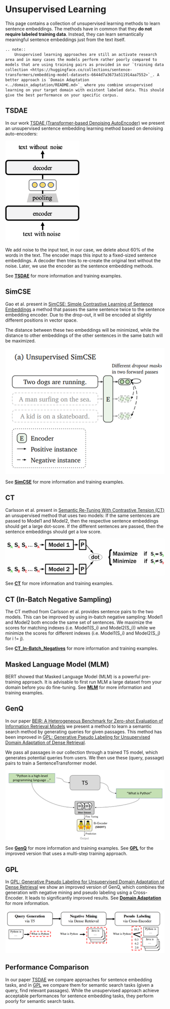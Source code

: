 # Unsupervised Learning

This page contains a collection of unsupervised learning methods to learn sentence embeddings. The methods have in common that they **do not require labeled training data**. Instead, they can learn semantically meaningful sentence embeddings just from the text itself.

```eval_rst
.. note::
    Unsupervised learning approaches are still an activate research area and in many cases the models perform rather poorly compared to models that are using training pairs as provided in our `training data collection <https://huggingface.co/collections/sentence-transformers/embedding-model-datasets-6644d7a3673a511914aa7552>`_. A better approach is `Domain Adaptation <../domain_adaptation/README.md>`_ where you combine unsupervised learning on your target domain with existent labeled data. This should give the best performance on your specific corpus.
```

## TSDAE
In our work [TSDAE (Transformer-based Denoising AutoEncoder)](https://arxiv.org/abs/2104.06979) we present an unsupervised sentence embedding learning method based on denoising auto-encoders:

![](https://raw.githubusercontent.com/UKPLab/sentence-transformers/master/docs/img/TSDAE.png)

We add noise to the input text, in our case, we delete about 60% of the words in the text. The encoder maps this input to a fixed-sized sentence embeddings. A decoder then tries to re-create the original text without the noise. Later, we use the encoder as the sentence embedding methods.

See **[TSDAE](TSDAE/README.md)** for more information and training examples.

## SimCSE

Gao et al. present in [SimCSE: Simple Contrastive Learning of Sentence Embeddings](https://arxiv.org/abs/2104.08821) a method that passes the same sentence twice to the sentence embedding encoder. Due to the drop-out, it will be encoded at slightly different positions in vector space. 

The distance between these two embeddings will be minimized, while the distance to other embeddings of the other sentences in the same batch will be maximized.

![SimCSE working](https://raw.githubusercontent.com/UKPLab/sentence-transformers/master/docs/img/SimCSE.png)

See **[SimCSE](SimCSE/README.md)** for more information and training examples.

## CT

Carlsson et al. present in [Semantic Re-Tuning With Contrastive Tension (CT)](https://openreview.net/pdf?id=Ov_sMNau-PF) an unsupervised method that uses two models: If the same sentences are passed to Model1 and Model2, then the respective sentence embeddings should get a large dot-score. If the different sentences are passed, then the sentence embeddings should get a low score.

![CT working](https://raw.githubusercontent.com/UKPLab/sentence-transformers/master/docs/img/CT.jpg)

See **[CT](CT/README.md)** for more information and training examples.

## CT (In-Batch Negative Sampling)

The CT method from Carlsson et al. provides sentence pairs to the two models. This can be improved by using in-batch negative sampling: Model1 and Model2 both encode the same set of sentences. We maximize the scores for matching indexes (i.e. Model1(S_i) and Model2(S_i)) while we minimize the scores for different indexes (i.e. Model1(S_i) and Model2(S_j) for i != j).

See **[CT_In-Batch_Negatives](CT_In-Batch_Negatives/README.md)** for more information and training examples.

## Masked Language Model (MLM)
BERT showed that Masked Language Model (MLM) is a powerful pre-training approach. It is advisable to first run MLM a large dataset from your domain before you do fine-tuning. See **[MLM](MLM/README.md)** for more information and training examples.

## GenQ

In our paper [BEIR: A Heterogeneous Benchmark for Zero-shot Evaluation of Information Retrieval Models](https://arxiv.org/abs/2104.08663)  we present a method to learn a semantic search method by generating queries for given passages. This method has been improved in [GPL: Generative Pseudo Labeling for Unsupervised Domain Adaptation of Dense Retrieval](https://arxiv.org/abs/2112.07577).

We pass all passages in our collection through a trained T5 model, which generates potential queries from users. We then use these (query, passage) pairs to train a SentenceTransformer model.

![Query Generation](https://raw.githubusercontent.com/UKPLab/sentence-transformers/master/docs/img/query-generation.png)

See **[GenQ](query_generation/README.md)** for more information and training examples. See **[GPL](../domain_adaptation/README.md)** for the improved version that uses a multi-step training approach. 

## GPL

In [GPL: Generative Pseudo Labeling for Unsupervised Domain Adaptation of Dense Retrieval](https://arxiv.org/abs/2112.07577) we show an improved version of GenQ, which combines the generation with negative mining and pseudo labeling using a Cross-Encoder. It leads to significantly improved results. See **[Domain Adaptation](../domain_adaptation/README.md)** for more information.

![GPL Architecture](https://raw.githubusercontent.com/UKPLab/sentence-transformers/master/docs/img/gpl_architecture.png) 


## Performance Comparison

In our paper 
[TSDAE](https://arxiv.org/abs/2104.06979) we compare approaches for sentence embedding tasks, and in [GPL](https://arxiv.org/abs/2112.07577) we compare them for semantic search tasks (given a query, find relevant passages). While the unsupervised approach achieve acceptable performances for sentence embedding tasks, they perform poorly for semantic search tasks.



